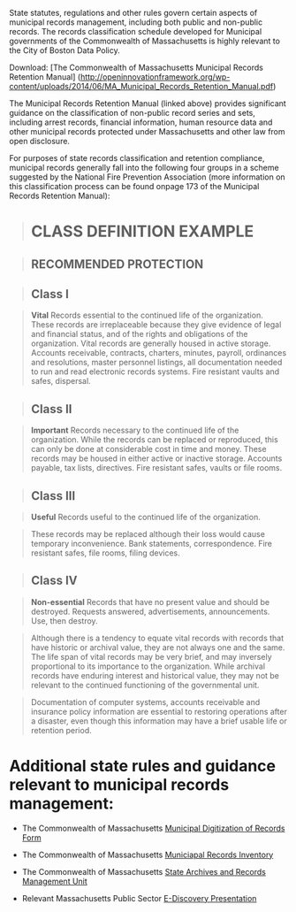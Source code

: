 

State statutes, regulations and other rules govern certain aspects of municipal records management, including both public and non-public records. The records classification schedule developed for Municipal governments of the Commonwealth of Massachusetts is highly relevant to the City of Boston Data Policy.

Download: [The Commonwealth of Massachusetts Municipal Records Retention Manual] (http://openinnovationframework.org/wp-content/uploads/2014/06/MA_Municipal_Records_Retention_Manual.pdf)

The Municipal Records Retention Manual (linked above) provides significant guidance on the classification of non-public record series and sets, including arrest records, financial information, human resource data and other municipal records protected under Massachusetts and other law from open disclosure.

For purposes of state records classification and retention compliance,  municipal records generally fall into the following four groups in a scheme suggested by the National Fire Prevention Association (more information on this classification process can be found onpage 173 of the Municipal Records Retention Manual):

> # CLASS DEFINITION EXAMPLE

> ## RECOMMENDED PROTECTION

> ## Class I

> **Vital** Records essential to the continued life of the organization. These records are irreplaceable because they give evidence of legal and financial status, and of the rights and obligations of the organization. Vital records are generally housed in active storage. Accounts receivable, contracts, charters, minutes, payroll, ordinances and resolutions, master personnel listings, all documentation needed to run and read electronic records systems. Fire resistant vaults and safes, dispersal.

> ## Class II

> **Important** Records necessary to the continued life of the organization. While the records can be replaced or reproduced, this can only be done at considerable cost in time and money. These records may be housed in either active or inactive storage. Accounts payable, tax lists, directives. Fire resistant safes, vaults or file rooms.

> ## Class III

> **Useful** Records useful to the continued life of the organization.

> These records may be replaced although their loss would cause temporary inconvenience. Bank statements, correspondence. Fire resistant safes, file rooms, filing devices.

> ## Class IV

> **Non-essential** Records that have no present value and should be destroyed. Requests answered, advertisements, announcements. Use, then destroy.

> Although there is a tendency to equate vital records with records that have historic or archival value, they are not always one and the same. The life span of vital records may be very brief, and may inversely proportional to its importance to the organization. While archival records have enduring interest and historical value, they may not be relevant to the continued functioning of the governmental unit.

> Documentation of computer systems, accounts receivable and insurance policy information are essential to restoring operations after a disaster, even though this information may have a brief usable life or retention period. 


# Additional state rules and guidance relevant to municipal records management:

* The Commonwealth of Massachusetts [Municipal Digitization of Records Form](http://openinnovationframework.org/wp-content/uploads/2014/06/rmu1e-DigitizationForm.pdf)

* The Commonwealth of Massachusetts [Municiapal Records Inventory](http://openinnovationframework.org/wp-content/uploads/2014/06/rmuiw-Inventory.pdf)

* The Commonwealth of Massachusetts [State Archives and Records Management Unit](http://openinnovationframework.org/wp-content/uploads/2014/06/Archives_-Records-Management-Unit.pdf)

* Relevant Massachusetts Public Sector [E-Discovery Presentation](http://openinnovationframework.org/wp-content/uploads/2014/06/E-Discovery-Presentation.pdf)
